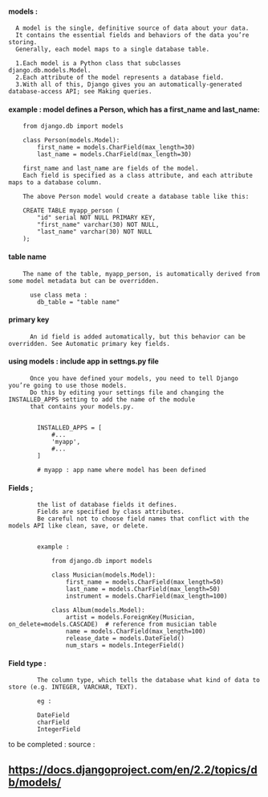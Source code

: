 #### models : 

      A model is the single, definitive source of data about your data. 
      It contains the essential fields and behaviors of the data you’re storing. 
      Generally, each model maps to a single database table.

      1.Each model is a Python class that subclasses django.db.models.Model.
      2.Each attribute of the model represents a database field.
      3.With all of this, Django gives you an automatically-generated database-access API; see Making queries.




#### example : model defines a Person, which has a first_name and last_name:

        from django.db import models

        class Person(models.Model):
            first_name = models.CharField(max_length=30)
            last_name = models.CharField(max_length=30)

        first_name and last_name are fields of the model. 
        Each field is specified as a class attribute, and each attribute maps to a database column.

        The above Person model would create a database table like this:

        CREATE TABLE myapp_person (
            "id" serial NOT NULL PRIMARY KEY,
            "first_name" varchar(30) NOT NULL,
            "last_name" varchar(30) NOT NULL
        );



#### table name

        The name of the table, myapp_person, is automatically derived from some model metadata but can be overridden. 

          use class meta : 
            db_table = "table name"


#### primary key

          An id field is added automatically, but this behavior can be overridden. See Automatic primary key fields.


#### using models : include app in settngs.py file

          Once you have defined your models, you need to tell Django you’re going to use those models. 
          Do this by editing your settings file and changing the INSTALLED_APPS setting to add the name of the module 
          that contains your models.py.


            INSTALLED_APPS = [
                #...
                'myapp',
                #...
            ]

            # myapp : app name where model has been defined


#### Fields ; 

            the list of database fields it defines. 
            Fields are specified by class attributes. 
            Be careful not to choose field names that conflict with the models API like clean, save, or delete.


            example : 

                from django.db import models

                class Musician(models.Model):
                    first_name = models.CharField(max_length=50)
                    last_name = models.CharField(max_length=50)
                    instrument = models.CharField(max_length=100)

                class Album(models.Model):
                    artist = models.ForeignKey(Musician, on_delete=models.CASCADE)	# reference from musician table
                    name = models.CharField(max_length=100)
                    release_date = models.DateField()
                    num_stars = models.IntegerField()


#### Field type :

            The column type, which tells the database what kind of data to store (e.g. INTEGER, VARCHAR, TEXT).

            eg : 

            DateField
            charField
            IntegerField


to be completed : 
source : 

## https://docs.djangoproject.com/en/2.2/topics/db/models/
